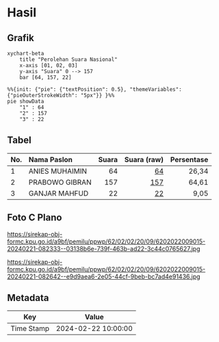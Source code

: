 # Hasil

## Grafik

```mermaid
xychart-beta
    title "Perolehan Suara Nasional"
    x-axis [01, 02, 03]
    y-axis "Suara" 0 --> 157
    bar [64, 157, 22]
```

```mermaid
%%{init: {"pie": {"textPosition": 0.5}, "themeVariables": {"pieOuterStrokeWidth": "5px"}} }%%
pie showData
    "1" : 64
    "2" : 157
    "3" : 22
```

## Tabel

| No. | Nama Paslon    | Suara | Suara (raw) | Persentase |
|:--- |:-------------- | -----:| -----------:| ----------:|
| 1   | ANIES MUHAIMIN | 64    | [64][p-1]   | 26,34      |
| 2   | PRABOWO GIBRAN | 157   | [157][p-2]  | 64,61      |
| 3   | GANJAR MAHFUD  | 22    | [22][p-3]   | 9,05       |


[p-1]: https://github.com/gigit-pemilu/pemilu-2024/blob/main/pilpres/hitung-suara/sub/62-kalimantan-tengah/sub/02-kotawaringin-timur/sub/02-cempaga/sub/2009-cempaka-mulia-barat/sub/015-tps/sub/paslon-1.txt
[p-2]: https://github.com/gigit-pemilu/pemilu-2024/blob/main/pilpres/hitung-suara/sub/62-kalimantan-tengah/sub/02-kotawaringin-timur/sub/02-cempaga/sub/2009-cempaka-mulia-barat/sub/015-tps/sub/paslon-2.txt
[p-3]: https://github.com/gigit-pemilu/pemilu-2024/blob/main/pilpres/hitung-suara/sub/62-kalimantan-tengah/sub/02-kotawaringin-timur/sub/02-cempaga/sub/2009-cempaka-mulia-barat/sub/015-tps/sub/paslon-3.txt

## Foto C Plano

https://sirekap-obj-formc.kpu.go.id/a9bf/pemilu/ppwp/62/02/02/20/09/6202022009015-20240221-082333--03138b6e-739f-463b-ad22-3c44c0765627.jpg

https://sirekap-obj-formc.kpu.go.id/a9bf/pemilu/ppwp/62/02/02/20/09/6202022009015-20240221-082642--e9d9aea6-2e05-44cf-9beb-bc7ad4e91436.jpg


## Metadata

| Key        | Value               |
| ---------- | ------------------- |
| Time Stamp | 2024-02-22 10:00:00 |



